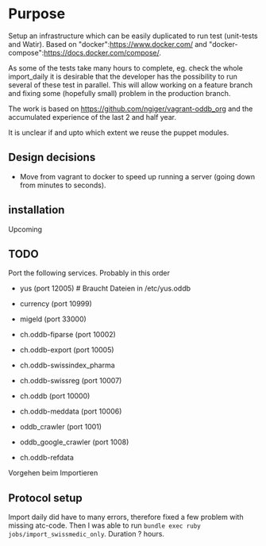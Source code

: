# Purpose

Setup an infrastructure which can be easily duplicated to run test (unit-tests and Watir). Based on "docker":https://www.docker.com/ and "docker-compose":https://docs.docker.com/compose/.

As some of the tests take many hours to complete, eg. check the whole import_daily it is desirable that the developer has the possibility to run several of these test in parallel. This will allow working on a feature branch and fixing some (hopefully small) problem in the production branch.

The work is based on https://github.com/ngiger/vagrant-oddb_org and the accumulated experience of the last 2 and half year.

It is unclear if and upto which extent we reuse the puppet modules.

## Design decisions

* Move from vagrant to docker to speed up running a server (going down from minutes to seconds).

## installation

Upcoming

## TODO

Port the following services. Probably in this order

* yus (port 12005) # Braucht Dateien in /etc/yus.oddb
* currency (port 10999)
* migeld (port 33000)

* ch.oddb-fiparse (port 10002)
* ch.oddb-export (port 10005)
* ch.oddb-swissindex_pharma
* ch.oddb-swissreg (port 10007)
* ch.oddb (port 10000)
* ch.oddb-meddata (port 10006)

* oddb_crawler (port 1001)
* oddb_google_crawler (port 1008)
* ch.oddb-refdata

Vorgehen beim Importieren

## Protocol setup

Import daily did have to many errors, therefore fixed a few problem with missing atc-code. Then I was able to run `bundle exec ruby jobs/import_swissmedic_only`. Duration ? hours.
